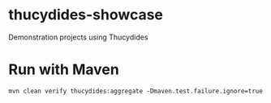 thucydides-showcase
===================

Demonstration projects using Thucydides

Run with Maven
===================
```
mvn clean verify thucydides:aggregate -Dmaven.test.failure.ignore=true
```
